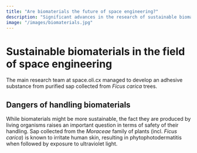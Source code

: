 ```yaml
---
title: "Are biomaterials the future of space engineering?"
description: "Significant advances in the research of sustainable biomaterials were achieved"
image: "/images/biomaterials.jpg"
---
```


# Sustainable biomaterials in the field of space engineering
The main research team at space.oli.cx managed to develop an adhesive substance from purified sap collected from <em>Ficus carica</em> trees.

## Dangers of handling biomaterials
While biomaterials might be more sustainable, the fact they are produced by living organisms raises an important question in terms of safety of their handling. Sap collected from the <em>Moraceae</em> family of plants (incl. <em>Ficus carica</em>) is known to irritate human skin, resulting in phytophotodermatitis when followed by exposure to ultraviolet light.
